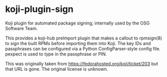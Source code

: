 # koji-plugin-sign
Koji plugin for automated package signing; internally used by the OSG Software Team.

This provides a koji-hub preImport plugin that makes a callout to rpmsign(8) to sign the built RPMs before importing them into Koji.
The key IDs and passphrases can be configured via a Python ConfigParser-style config file.
pexpect is used to type in the passphrase or PIN.

This was originally taken from https://fedorahosted.org/koji/ticket/203 but that URL is gone.
The original license is unknown.
